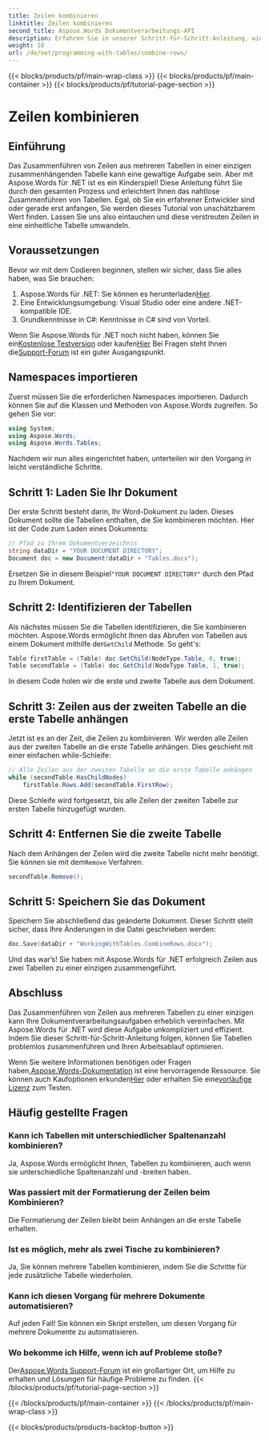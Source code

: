 ```yaml
---
title: Zeilen kombinieren
linktitle: Zeilen kombinieren
second_title: Aspose.Words Dokumentverarbeitungs-API
description: Erfahren Sie in unserer Schritt-für-Schritt-Anleitung, wie Sie mit Aspose.Words für .NET Zeilen aus mehreren Tabellen zu einer zusammenführen.
weight: 10
url: /de/net/programming-with-tables/combine-rows/
---
```


{{< blocks/products/pf/main-wrap-class >}}
{{< blocks/products/pf/main-container >}}
{{< blocks/products/pf/tutorial-page-section >}}

# Zeilen kombinieren

## Einführung

Das Zusammenführen von Zeilen aus mehreren Tabellen in einer einzigen zusammenhängenden Tabelle kann eine gewaltige Aufgabe sein. Aber mit Aspose.Words für .NET ist es ein Kinderspiel! Diese Anleitung führt Sie durch den gesamten Prozess und erleichtert Ihnen das nahtlose Zusammenführen von Tabellen. Egal, ob Sie ein erfahrener Entwickler sind oder gerade erst anfangen, Sie werden dieses Tutorial von unschätzbarem Wert finden. Lassen Sie uns also eintauchen und diese verstreuten Zeilen in eine einheitliche Tabelle umwandeln.

## Voraussetzungen

Bevor wir mit dem Codieren beginnen, stellen wir sicher, dass Sie alles haben, was Sie brauchen:

1.  Aspose.Words für .NET: Sie können es herunterladen[Hier](https://releases.aspose.com/words/net/).
2. Eine Entwicklungsumgebung: Visual Studio oder eine andere .NET-kompatible IDE.
3. Grundkenntnisse in C#: Kenntnisse in C# sind von Vorteil.

 Wenn Sie Aspose.Words für .NET noch nicht haben, können Sie ein[Kostenlose Testversion](https://releases.aspose.com/) oder kaufen[Hier](https://purchase.aspose.com/buy) Bei Fragen steht Ihnen die[Support-Forum](https://forum.aspose.com/c/words/8) ist ein guter Ausgangspunkt.

## Namespaces importieren

Zuerst müssen Sie die erforderlichen Namespaces importieren. Dadurch können Sie auf die Klassen und Methoden von Aspose.Words zugreifen. So gehen Sie vor:

```csharp
using System;
using Aspose.Words;
using Aspose.Words.Tables;
```

Nachdem wir nun alles eingerichtet haben, unterteilen wir den Vorgang in leicht verständliche Schritte.

## Schritt 1: Laden Sie Ihr Dokument

Der erste Schritt besteht darin, Ihr Word-Dokument zu laden. Dieses Dokument sollte die Tabellen enthalten, die Sie kombinieren möchten. Hier ist der Code zum Laden eines Dokuments:

```csharp
// Pfad zu Ihrem Dokumentverzeichnis
string dataDir = "YOUR DOCUMENT DIRECTORY";
Document doc = new Document(dataDir + "Tables.docx");
```

 Ersetzen Sie in diesem Beispiel`"YOUR DOCUMENT DIRECTORY"` durch den Pfad zu Ihrem Dokument.

## Schritt 2: Identifizieren der Tabellen

 Als nächstes müssen Sie die Tabellen identifizieren, die Sie kombinieren möchten. Aspose.Words ermöglicht Ihnen das Abrufen von Tabellen aus einem Dokument mithilfe der`GetChild` Methode. So geht's:

```csharp
Table firstTable = (Table) doc.GetChild(NodeType.Table, 0, true);
Table secondTable = (Table) doc.GetChild(NodeType.Table, 1, true);
```

In diesem Code holen wir die erste und zweite Tabelle aus dem Dokument.

## Schritt 3: Zeilen aus der zweiten Tabelle an die erste Tabelle anhängen

Jetzt ist es an der Zeit, die Zeilen zu kombinieren. Wir werden alle Zeilen aus der zweiten Tabelle an die erste Tabelle anhängen. Dies geschieht mit einer einfachen while-Schleife:

```csharp
// Alle Zeilen aus der zweiten Tabelle an die erste Tabelle anhängen
while (secondTable.HasChildNodes)
    firstTable.Rows.Add(secondTable.FirstRow);
```

Diese Schleife wird fortgesetzt, bis alle Zeilen der zweiten Tabelle zur ersten Tabelle hinzugefügt wurden.

## Schritt 4: Entfernen Sie die zweite Tabelle

 Nach dem Anhängen der Zeilen wird die zweite Tabelle nicht mehr benötigt. Sie können sie mit dem`Remove` Verfahren:

```csharp
secondTable.Remove();
```

## Schritt 5: Speichern Sie das Dokument

Speichern Sie abschließend das geänderte Dokument. Dieser Schritt stellt sicher, dass Ihre Änderungen in die Datei geschrieben werden:

```csharp
doc.Save(dataDir + "WorkingWithTables.CombineRows.docx");
```

Und das war’s! Sie haben mit Aspose.Words für .NET erfolgreich Zeilen aus zwei Tabellen zu einer einzigen zusammengeführt.

## Abschluss

Das Zusammenführen von Zeilen aus mehreren Tabellen zu einer einzigen kann Ihre Dokumentverarbeitungsaufgaben erheblich vereinfachen. Mit Aspose.Words für .NET wird diese Aufgabe unkompliziert und effizient. Indem Sie dieser Schritt-für-Schritt-Anleitung folgen, können Sie Tabellen problemlos zusammenführen und Ihren Arbeitsablauf optimieren.

Wenn Sie weitere Informationen benötigen oder Fragen haben,[Aspose.Words-Dokumentation](https://reference.aspose.com/words/net/) ist eine hervorragende Ressource. Sie können auch Kaufoptionen erkunden[Hier](https://purchase.aspose.com/buy) oder erhalten Sie eine[vorläufige Lizenz](https://purchase.aspose.com/temporary-license/) zum Testen.

## Häufig gestellte Fragen

### Kann ich Tabellen mit unterschiedlicher Spaltenanzahl kombinieren?

Ja, Aspose.Words ermöglicht Ihnen, Tabellen zu kombinieren, auch wenn sie unterschiedliche Spaltenanzahl und -breiten haben.

### Was passiert mit der Formatierung der Zeilen beim Kombinieren?

Die Formatierung der Zeilen bleibt beim Anhängen an die erste Tabelle erhalten.

### Ist es möglich, mehr als zwei Tische zu kombinieren?

Ja, Sie können mehrere Tabellen kombinieren, indem Sie die Schritte für jede zusätzliche Tabelle wiederholen.

### Kann ich diesen Vorgang für mehrere Dokumente automatisieren?

Auf jeden Fall! Sie können ein Skript erstellen, um diesen Vorgang für mehrere Dokumente zu automatisieren.

### Wo bekomme ich Hilfe, wenn ich auf Probleme stoße?

 Der[Aspose.Words Support-Forum](https://forum.aspose.com/c/words/8) ist ein großartiger Ort, um Hilfe zu erhalten und Lösungen für häufige Probleme zu finden.
{{< /blocks/products/pf/tutorial-page-section >}}

{{< /blocks/products/pf/main-container >}}
{{< /blocks/products/pf/main-wrap-class >}}

{{< blocks/products/products-backtop-button >}}
